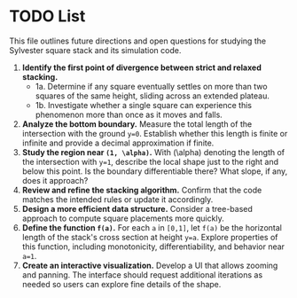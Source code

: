 # TODO List

This file outlines future directions and open questions for studying the Sylvester square stack and its simulation code.

1. **Identify the first point of divergence between strict and relaxed stacking.**
   - 1a. Determine if any square eventually settles on more than two squares of the same height, sliding across an extended plateau.
   - 1b. Investigate whether a single square can experience this phenomenon more than once as it moves and falls.
2. **Analyze the bottom boundary.**  Measure the total length of the intersection with the ground `y=0`.  Establish whether this length is finite or infinite and provide a decimal approximation if finite.
3. **Study the region near `(1, \alpha)`.**  With \(\alpha\) denoting the length of the intersection with `y=1`, describe the local shape just to the right and below this point.  Is the boundary differentiable there?  What slope, if any, does it approach?
4. **Review and refine the stacking algorithm.**  Confirm that the code matches the intended rules or update it accordingly.
5. **Design a more efficient data structure.**  Consider a tree-based approach to compute square placements more quickly.
6. **Define the function `f(a)`.**  For each `a` in `[0,1]`, let `f(a)` be the horizontal length of the stack's cross section at height `y=a`.  Explore properties of this function, including monotonicity, differentiability, and behavior near `a=1`.
7. **Create an interactive visualization.**  Develop a UI that allows zooming and panning.  The interface should request additional iterations as needed so users can explore fine details of the shape.
